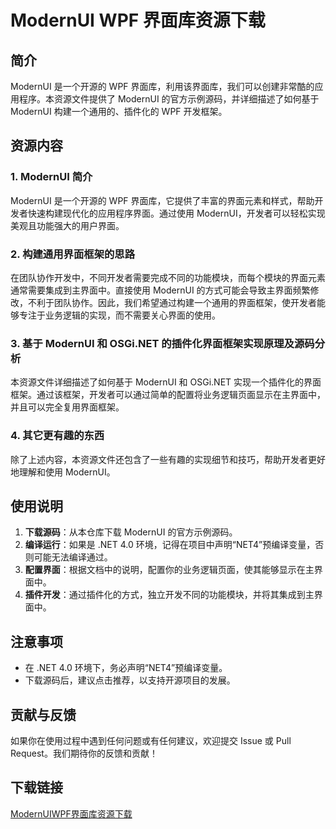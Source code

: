 # ModernUI WPF 界面库资源下载

## 简介

ModernUI 是一个开源的 WPF 界面库，利用该界面库，我们可以创建非常酷的应用程序。本资源文件提供了 ModernUI 的官方示例源码，并详细描述了如何基于 ModernUI 构建一个通用的、插件化的 WPF 开发框架。

## 资源内容

### 1. ModernUI 简介

ModernUI 是一个开源的 WPF 界面库，它提供了丰富的界面元素和样式，帮助开发者快速构建现代化的应用程序界面。通过使用 ModernUI，开发者可以轻松实现美观且功能强大的用户界面。

### 2. 构建通用界面框架的思路

在团队协作开发中，不同开发者需要完成不同的功能模块，而每个模块的界面元素通常需要集成到主界面中。直接使用 ModernUI 的方式可能会导致主界面频繁修改，不利于团队协作。因此，我们希望通过构建一个通用的界面框架，使开发者能够专注于业务逻辑的实现，而不需要关心界面的使用。

### 3. 基于 ModernUI 和 OSGi.NET 的插件化界面框架实现原理及源码分析

本资源文件详细描述了如何基于 ModernUI 和 OSGi.NET 实现一个插件化的界面框架。通过该框架，开发者可以通过简单的配置将业务逻辑页面显示在主界面中，并且可以完全复用界面框架。

### 4. 其它更有趣的东西

除了上述内容，本资源文件还包含了一些有趣的实现细节和技巧，帮助开发者更好地理解和使用 ModernUI。

## 使用说明

1. **下载源码**：从本仓库下载 ModernUI 的官方示例源码。
2. **编译运行**：如果是 .NET 4.0 环境，记得在项目中声明“NET4”预编译变量，否则可能无法编译通过。
3. **配置界面**：根据文档中的说明，配置你的业务逻辑页面，使其能够显示在主界面中。
4. **插件开发**：通过插件化的方式，独立开发不同的功能模块，并将其集成到主界面中。

## 注意事项

- 在 .NET 4.0 环境下，务必声明“NET4”预编译变量。
- 下载源码后，建议点击推荐，以支持开源项目的发展。

## 贡献与反馈

如果你在使用过程中遇到任何问题或有任何建议，欢迎提交 Issue 或 Pull Request。我们期待你的反馈和贡献！

## 下载链接

[ModernUIWPF界面库资源下载](https://pan.quark.cn/s/e776cb00a924)